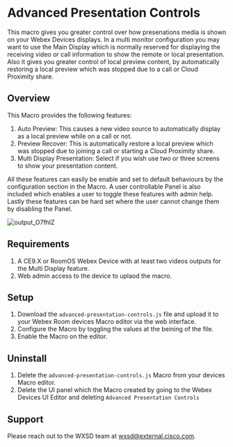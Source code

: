 # Advanced Presentation Controls
This macro gives you greater control over how presenations media is shown on your Webex Devices displays. In a multi monitor configuration you may want to use the Main Display which is normally reserved for displaying the receiving video or call information to show the remote or local presentation. Also it gives you greater control of local preview content, by automatically restoring a local preview which was stopped due to a call or Cloud Proximity share.

## Overview

This Macro provides the following features:

1. Auto Preview: This causes a new video source to automatically display as a local preview while on a call or not.
2. Preview Recover: This is automatically restore a local preview which was stopped due to joining a call or starting a Cloud Proximity share.
3. Multi Display Presentation: Select if you wish use two or three screens to show your presentation content.

All these features can easily be enable and set to default behaviours by the configuration section in the Macro. A user controllable Panel is also included which enables a user to toggle these features with admin help. Lastly these features can be hard set where the user cannot change them by disabling the Panel.

![output_O7fhlZ](https://user-images.githubusercontent.com/21026209/163624199-460699de-73ec-494d-be7f-bb0416b26fdd.gif)


## Requirements

1. A CE9.X or RoomOS Webex Device with at least two videos outputs for the Multi Display feature.
2. Web admin access to the device to uplaod the macro.

## Setup

1. Download the ``advanced-presentation-controls.js`` file and upload it to your Webex Room devices Macro editor via the web interface.
2. Configure the Macro by toggling the values at the beining of the file.
3. Enable the Macro on the editor.

## Uninstall

1. Delete the ``advanced-presentation-controls.js`` Macro from your devices Macro editor.
2. Delete the UI panel which the Macro created by going to the Webex Devices UI Editor and deleting ``Advanced Presentation Controls``


## Support

Please reach out to the WXSD team at [wxsd@external.cisco.com](mailto:wxsd@external.cisco.com?subject=advanced-presentation-controls).
